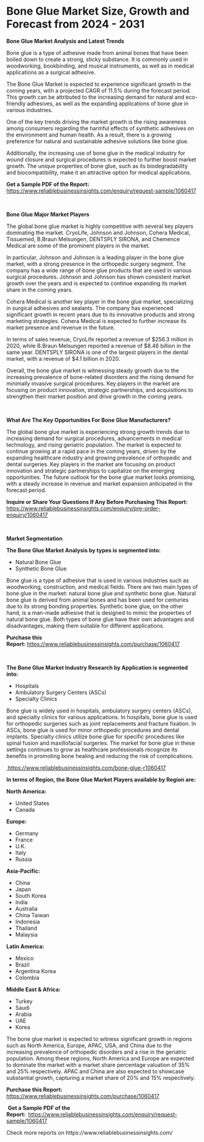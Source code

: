 <p><h1>Bone Glue Market Size, Growth and Forecast from 2024 - 2031</h1></p><p><strong>Bone Glue Market Analysis and Latest Trends</strong></p>
<p><p>Bone glue is a type of adhesive made from animal bones that have been boiled down to create a strong, sticky substance. It is commonly used in woodworking, bookbinding, and musical instruments, as well as in medical applications as a surgical adhesive.</p><p>The Bone Glue Market is expected to experience significant growth in the coming years, with a projected CAGR of 11.5% during the forecast period. This growth can be attributed to the increasing demand for natural and eco-friendly adhesives, as well as the expanding applications of bone glue in various industries.</p><p>One of the key trends driving the market growth is the rising awareness among consumers regarding the harmful effects of synthetic adhesives on the environment and human health. As a result, there is a growing preference for natural and sustainable adhesive solutions like bone glue.</p><p>Additionally, the increasing use of bone glue in the medical industry for wound closure and surgical procedures is expected to further boost market growth. The unique properties of bone glue, such as its biodegradability and biocompatibility, make it an attractive option for medical applications.</p></p>
<p><strong>Get a Sample PDF of the Report:&nbsp;</strong> <a href="https://www.reliablebusinessinsights.com/enquiry/request-sample/1060417">https://www.reliablebusinessinsights.com/enquiry/request-sample/1060417</a></p>
<p>&nbsp;</p>
<p><strong>Bone Glue Major Market Players</strong></p>
<p><p>The global bone glue market is highly competitive with several key players dominating the market. CryoLife, Johnson and Johnson, Cohera Medical, Tissuemed, B.Braun Melsungen, DENTSPLY SIRONA, and Chemence Medical are some of the prominent players in the market. </p><p>In particular, Johnson and Johnson is a leading player in the bone glue market, with a strong presence in the orthopedic surgery segment. The company has a wide range of bone glue products that are used in various surgical procedures. Johnson and Johnson has shown consistent market growth over the years and is expected to continue expanding its market share in the coming years.</p><p>Cohera Medical is another key player in the bone glue market, specializing in surgical adhesives and sealants. The company has experienced significant growth in recent years due to its innovative products and strong marketing strategies. Cohera Medical is expected to further increase its market presence and revenue in the future.</p><p>In terms of sales revenue, CryoLife reported a revenue of $256.3 million in 2020, while B.Braun Melsungen reported a revenue of $8.46 billion in the same year. DENTSPLY SIRONA is one of the largest players in the dental market, with a revenue of $4.1 billion in 2020.</p><p>Overall, the bone glue market is witnessing steady growth due to the increasing prevalence of bone-related disorders and the rising demand for minimally invasive surgical procedures. Key players in the market are focusing on product innovation, strategic partnerships, and acquisitions to strengthen their market position and drive growth in the coming years.</p></p>
<p>&nbsp;</p>
<p><strong>What Are The Key Opportunities For Bone Glue Manufacturers?</strong></p>
<p><p>The global bone glue market is experiencing strong growth trends due to increasing demand for surgical procedures, advancements in medical technology, and rising geriatric population. The market is expected to continue growing at a rapid pace in the coming years, driven by the expanding healthcare industry and growing prevalence of orthopedic and dental surgeries. Key players in the market are focusing on product innovation and strategic partnerships to capitalize on the emerging opportunities. The future outlook for the bone glue market looks promising, with a steady increase in revenue and market expansion anticipated in the forecast period.</p></p>
<p><strong>Inquire or Share Your Questions If Any Before Purchasing This Report:</strong> <a href="https://www.reliablebusinessinsights.com/enquiry/pre-order-enquiry/1060417">https://www.reliablebusinessinsights.com/enquiry/pre-order-enquiry/1060417</a></p>
<p>&nbsp;</p>
<p><strong>Market Segmentation</strong></p>
<p><strong>The Bone Glue Market Analysis by types is segmented into:</strong></p>
<p><ul><li>Natural Bone Glue</li><li>Synthetic Bone Glue</li></ul></p>
<p><p>Bone glue is a type of adhesive that is used in various industries such as woodworking, construction, and medical fields. There are two main types of bone glue in the market: natural bone glue and synthetic bone glue. Natural bone glue is derived from animal bones and has been used for centuries due to its strong bonding properties. Synthetic bone glue, on the other hand, is a man-made adhesive that is designed to mimic the properties of natural bone glue. Both types of bone glue have their own advantages and disadvantages, making them suitable for different applications.</p></p>
<p><strong>Purchase this Report:&nbsp;</strong><a href="https://www.reliablebusinessinsights.com/purchase/1060417">https://www.reliablebusinessinsights.com/purchase/1060417</a></p>
<p>&nbsp;</p>
<p><strong>The Bone Glue Market Industry Research by Application is segmented into:</strong></p>
<p><ul><li>Hospitals</li><li>Ambulatory Surgery Centers (ASCs)</li><li>Specialty Clinics</li></ul></p>
<p><p>Bone glue is widely used in hospitals, ambulatory surgery centers (ASCs), and specialty clinics for various applications. In hospitals, bone glue is used for orthopedic surgeries such as joint replacements and fracture fixation. In ASCs, bone glue is used for minor orthopedic procedures and dental implants. Specialty clinics utilize bone glue for specific procedures like spinal fusion and maxillofacial surgeries. The market for bone glue in these settings continues to grow as healthcare professionals recognize its benefits in promoting bone healing and reducing the risk of complications.</p></p>
<p><a href="https://www.reliablebusinessinsights.com/bone-glue-r1060417">&nbsp;https://www.reliablebusinessinsights.com/bone-glue-r1060417</a></p>
<p><strong>In terms of Region, the Bone Glue Market Players available by Region are:</strong></p>
<p>
    <p> <strong> North America: </strong>
        <ul>
            <li>United States</li>
            <li>Canada</li>
        </ul>
        </p> 
    <p> <strong> Europe: </strong>
        <ul>
            <li>Germany</li>
            <li>France</li>
            <li>U.K.</li>
            <li>Italy</li>
            <li>Russia</li>
        </ul>
        </p> 
    <p> <strong> Asia-Pacific: </strong>
        <ul>
            <li>China</li>
            <li>Japan</li>
            <li>South Korea</li>
            <li>India</li>
            <li>Australia</li>
            <li>China Taiwan</li>
            <li>Indonesia</li>
            <li>Thailand</li>
            <li>Malaysia</li>
        </ul>
        </p> 
    <p> <strong> Latin America: </strong>
        <ul>
            <li>Mexico</li>
            <li>Brazil</li>
            <li>Argentina Korea</li>
            <li>Colombia</li>
        </ul>
        </p> 
    <p> <strong> Middle East & Africa: </strong>
        <ul>
            <li>Turkey</li>
            <li>Saudi</li>
            <li>Arabia</li>
            <li>UAE</li>
            <li>Korea</li>
        </ul>
    </p>
    </p>
<p><p>The bone glue market is expected to witness significant growth in regions such as North America, Europe, APAC, USA, and China due to the increasing prevalence of orthopedic disorders and a rise in the geriatric population. Among these regions, North America and Europe are expected to dominate the market with a market share percentage valuation of 35% and 25% respectively. APAC and China are also expected to showcase substantial growth, capturing a market share of 20% and 15% respectively.</p></p>
<p><strong>Purchase this Report: </strong><a href="https://www.reliablebusinessinsights.com/purchase/1060417">https://www.reliablebusinessinsights.com/purchase/1060417</a></p>
<p>&nbsp;<strong>Get a Sample PDF of the Report:&nbsp;&nbsp;</strong><a href="https://www.reliablebusinessinsights.com/enquiry/request-sample/1060417">https://www.reliablebusinessinsights.com/enquiry/request-sample/1060417</a></p>
<p><strong></strong></p>
<p>Check more reports on https://www.reliablebusinessinsights.com/</p>